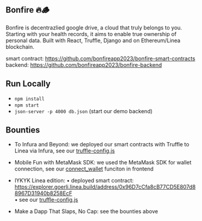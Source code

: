 ## Bonfire 🔥🪵
Bonfire is decentrazlied google drive, a cloud that truly belongs to you. Starting with your health records, it aims to enable true ownership of personal data. Built with React, Truffle, Django and on Ethereum/Linea blockchain. 

smart contract: https://github.com/bonfireapp2023/bonfire-smart-contracts  
backend: https://github.com/bonfireapp2023/bonfire-backend  

## Run Locally
* `npm install`
* `npm start`
* `json-server -p 4000 db.json` (start our demo backend)
   
## Bounties
* To Infura and Beyond: we deployed our smart contracts with Truffle to Linea via Infura, see our [truffle-config.js](https://github.com/bonfireapp2023/bonfire-smart-contracts/blob/main/truffle-config.js#L57C20-L57C20)
    
* Mobile Fun with MetaMask SDK: we used the MetaMask SDK for wallet connection, see our [connect_wallet](https://github.com/bonfireapp2023/bonfire-frontend/blob/main/src/pages/landing.js) funciton in frontend
    
* IYKYK Linea edition: 
    • deployed smart contract: https://explorer.goerli.linea.build/address/0x96D7cCfa8cB77CD5E807d88967D31940b8258EcF  
    • see our [truffle-config.js](https://github.com/bonfireapp2023/bonfire-smart-contracts/blob/main/truffle-config.js#L57C20-L57C20)  
      
* Make a Dapp That Slaps, No Cap: see the bounties above